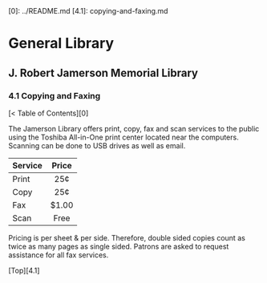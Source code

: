 <head>
	<link rel="stylesheet" type="text/css" href="../main.css">
</head>
[0]: ../README.md
[4.1]: copying-and-faxing.md

# General Library
## J. Robert Jamerson Memorial Library
### 4.1 Copying and Faxing
[< Table of Contents][0]

The Jamerson Library offers print, copy, fax and scan services to the public using the Toshiba All-in-One print center located near the computers. Scanning can be done to USB drives as well as email.

| Service | Price |
|:------- |:-----:|
| Print   | 25¢   |
| Copy    | 25¢   |
| Fax     | $1.00 |
| Scan    | Free  |

Pricing is per sheet & per side. Therefore, double sided copies count as twice as many pages as single sided. Patrons are asked to request assistance for all fax services.



[Top][4.1]	